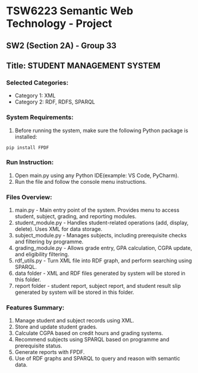 # TSW6223 Semantic Web Technology - Project
## SW2 (Section 2A) - Group 33              
## Title: STUDENT MANAGEMENT SYSTEM

### Selected Categories:
- Category 1: XML
- Category 2: RDF, RDFS, SPARQL

### System Requirements:
1. Before running the system, make sure the following Python package is installed:
```
pip install FPDF
```

### Run Instruction:
1. Open main.py using any Python IDE(example: VS Code, PyCharm).
2. Run the file and follow the console menu instructions.

### Files Overview:
1. main.py - Main entry point of the system. Provides menu to access student, subject, grading, and reporting modules.
2. student_module.py - Handles student-related operations (add, display, delete). Uses XML for data storage.
3. subject_module.py - Manages subjects, including prerequisite checks and filtering by programme.
4. grading_module.py - Allows grade entry, GPA calculation, CGPA update, and eligibility filtering.
5. rdf_utils.py - Turn XML file into RDF graph, and perform searching using SPARQL.
6. data folder - XML and RDF files generated by system will be stored in this folder.
7. report folder - student report, subject report, and student result slip generated by system will be stored in this folder.

### Features Summary:
1. Manage student and subject records using XML.
2. Store and update student grades.
3. Calculate CGPA based on credit hours and grading systems.
4. Recommend subjects using SPARQL based on programme and prerequisite status.
5. Generate reports with FPDF.
6. Use of RDF graphs and SPARQL to query and reason with semantic data.
